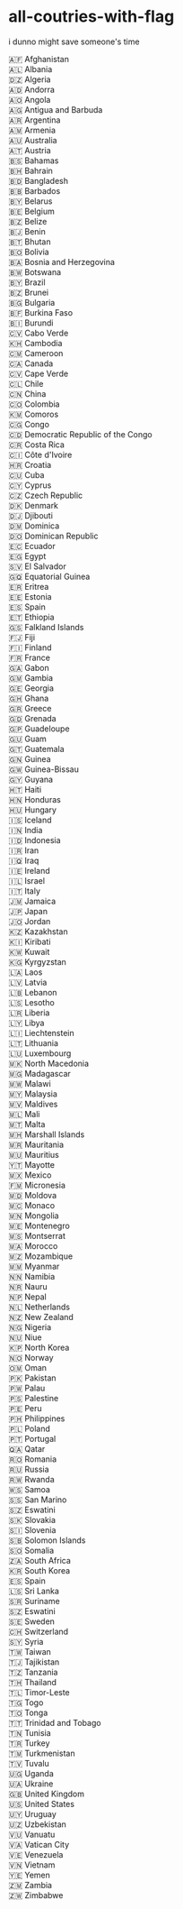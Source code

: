 # all-coutries-with-flag
i dunno might save someone's time

🇦🇫 Afghanistan  
🇦🇱 Albania  
🇩🇿 Algeria  
🇦🇩 Andorra  
🇦🇴 Angola  
🇦🇬 Antigua and Barbuda  
🇦🇷 Argentina  
🇦🇲 Armenia  
🇦🇺 Australia  
🇦🇹 Austria  
🇧🇸 Bahamas  
🇧🇭 Bahrain  
🇧🇩 Bangladesh  
🇧🇧 Barbados  
🇧🇾 Belarus  
🇧🇪 Belgium  
🇧🇿 Belize  
🇧🇯 Benin  
🇧🇹 Bhutan  
🇧🇴 Bolivia  
🇧🇦 Bosnia and Herzegovina  
🇧🇼 Botswana  
🇧🇾 Brazil  
🇧🇿 Brunei  
🇧🇬 Bulgaria  
🇧🇫 Burkina Faso  
🇧🇮 Burundi  
🇨🇻 Cabo Verde  
🇰🇭 Cambodia  
🇨🇲 Cameroon  
🇨🇦 Canada  
🇨🇻 Cape Verde  
🇨🇱 Chile  
🇨🇳 China  
🇨🇴 Colombia  
🇰🇲 Comoros  
🇨🇬 Congo  
🇨🇩 Democratic Republic of the Congo  
🇨🇷 Costa Rica  
🇨🇮 Côte d'Ivoire  
🇭🇷 Croatia  
🇨🇺 Cuba  
🇨🇾 Cyprus  
🇨🇿 Czech Republic  
🇩🇰 Denmark  
🇩🇯 Djibouti  
🇩🇲 Dominica  
🇩🇴 Dominican Republic  
🇪🇨 Ecuador  
🇪🇬 Egypt  
🇸🇻 El Salvador  
🇬🇶 Equatorial Guinea  
🇪🇷 Eritrea  
🇪🇪 Estonia  
🇪🇸 Spain  
🇪🇹 Ethiopia  
🇬🇸 Falkland Islands  
🇫🇯 Fiji  
🇫🇮 Finland  
🇫🇷 France  
🇬🇦 Gabon  
🇬🇲 Gambia  
🇬🇪 Georgia  
🇬🇭 Ghana  
🇬🇷 Greece  
🇬🇩 Grenada  
🇬🇵 Guadeloupe  
🇬🇺 Guam  
🇬🇹 Guatemala  
🇬🇳 Guinea  
🇬🇼 Guinea-Bissau  
🇬🇾 Guyana  
🇭🇹 Haiti  
🇭🇳 Honduras  
🇭🇺 Hungary  
🇮🇸 Iceland  
🇮🇳 India  
🇮🇩 Indonesia  
🇮🇷 Iran  
🇮🇶 Iraq  
🇮🇪 Ireland  
🇮🇱 Israel  
🇮🇹 Italy  
🇯🇲 Jamaica  
🇯🇵 Japan  
🇯🇴 Jordan  
🇰🇿 Kazakhstan  
🇰🇮 Kiribati  
🇰🇼 Kuwait  
🇰🇬 Kyrgyzstan  
🇱🇦 Laos  
🇱🇻 Latvia  
🇱🇧 Lebanon  
🇱🇸 Lesotho  
🇱🇷 Liberia  
🇱🇾 Libya  
🇱🇮 Liechtenstein  
🇱🇹 Lithuania  
🇱🇺 Luxembourg  
🇲🇰 North Macedonia  
🇲🇬 Madagascar  
🇲🇼 Malawi  
🇲🇾 Malaysia  
🇲🇻 Maldives  
🇲🇱 Mali  
🇲🇹 Malta  
🇲🇭 Marshall Islands  
🇲🇷 Mauritania  
🇲🇺 Mauritius  
🇾🇹 Mayotte  
🇲🇽 Mexico  
🇫🇲 Micronesia  
🇲🇩 Moldova  
🇲🇨 Monaco  
🇲🇳 Mongolia  
🇲🇪 Montenegro  
🇲🇸 Montserrat  
🇲🇦 Morocco  
🇲🇿 Mozambique  
🇲🇲 Myanmar  
🇳🇳 Namibia  
🇳🇷 Nauru  
🇳🇵 Nepal  
🇳🇱 Netherlands  
🇳🇿 New Zealand  
🇳🇬 Nigeria  
🇳🇺 Niue  
🇰🇵 North Korea  
🇳🇴 Norway  
🇴🇲 Oman  
🇵🇰 Pakistan  
🇵🇼 Palau  
🇵🇸 Palestine  
🇵🇪 Peru  
🇵🇭 Philippines  
🇵🇱 Poland  
🇵🇹 Portugal  
🇶🇦 Qatar  
🇷🇴 Romania  
🇷🇺 Russia  
🇷🇼 Rwanda  
🇼🇸 Samoa  
🇸🇸 San Marino  
🇸🇿 Eswatini  
🇸🇰 Slovakia  
🇸🇮 Slovenia  
🇸🇧 Solomon Islands  
🇸🇴 Somalia  
🇿🇦 South Africa  
🇰🇷 South Korea  
🇪🇸 Spain  
🇱🇸 Sri Lanka  
🇸🇷 Suriname  
🇸🇿 Eswatini  
🇸🇪 Sweden  
🇨🇭 Switzerland  
🇸🇾 Syria  
🇹🇼 Taiwan  
🇹🇯 Tajikistan  
🇹🇿 Tanzania  
🇹🇭 Thailand  
🇹🇱 Timor-Leste  
🇹🇬 Togo  
🇹🇴 Tonga  
🇹🇹 Trinidad and Tobago  
🇹🇳 Tunisia  
🇹🇷 Turkey  
🇹🇲 Turkmenistan  
🇹🇻 Tuvalu  
🇺🇬 Uganda  
🇺🇦 Ukraine  
🇬🇧 United Kingdom  
🇺🇸 United States  
🇺🇾 Uruguay  
🇺🇿 Uzbekistan  
🇻🇺 Vanuatu  
🇻🇦 Vatican City  
🇻🇪 Venezuela  
🇻🇳 Vietnam  
🇾🇪 Yemen  
🇿🇲 Zambia  
🇿🇼 Zimbabwe  

